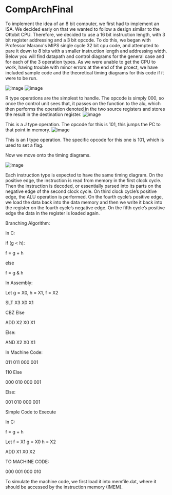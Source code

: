 ﻿# CompArchFinal
To implement the idea of an 8 bit computer, we first had to implement an ISA. We decided early on that we wanted to follow a design similar to the Ottobit CPU. Therefore, we decided to use a 16 bit instruction length, with 3 bit register addressing and a 3 bit opcode. To do this, we began with Professor Marano's MIPS single cycle 32 bit cpu code, and attempted to pare it down to 8 bits with a smaller instruction length and addressing width. Below you will find datapath and control diagrams for the general case and for each of the 3 operation types. As we were unable to get the CPU to work, having trouble with minor errors at the end of the proect, we have included sample code and the theoretical timing diagrams for this code if it were to be run.

![image](https://user-images.githubusercontent.com/38709917/168491497-818d51da-2a32-4af2-8163-f6bd138633d0.png)
![image](https://user-images.githubusercontent.com/38709917/168491518-1eccc44f-420f-46e3-a463-1e0e23fd22e8.png)

R type operations are the simplest to handle. The opcode is simply 000, so once the control unit sees that, it passes on the function  to the alu, which then performs the operation denoted in the two source registers and stores the result in the destination register.
![image](https://user-images.githubusercontent.com/38709917/168491536-6f74e0a3-f978-4419-b288-65a839cb0ff4.png)

This is a J type operation. The opcode for this is 101, this jumps the PC to that point in memory.
![image](https://user-images.githubusercontent.com/38709917/168492324-63a10723-6691-46bc-b898-b7e9516a61a1.png)

This is an I type operation. The specific opcode for this one is 101, which is used to set a flag.



Now we move onto the timing diagrams.


![image](https://user-images.githubusercontent.com/38709917/168493561-58ad00cd-aee7-42c2-a726-e327e0de0558.png)

Each instruction type is expected to have the same timing diagram. On the positive edge, the instruction is read from memory in the first clock cycle. Then the instruction is decoded, or essentially parsed into its parts on the negative edge of the second clock cycle. On third clock cycle’s positive edge, the ALU operation is performed. On the fourth cycle’s positive edge, we load the data back into the data memory and then we write it back into the register on the fourth cycle’s negative edge. On the fifth cycle’s positive edge the data in the register is loaded again. 


Branching Algorithm: 

 

In C: 

 

if (g < h): 

f = g + h 

else  

f = g & h 

 

In Assembly: 

 

Let g = X0, h = X1, f = X2 

 

SLT X3 X0 X1 

CBZ Else 

ADD X2 X0 X1 

Else: 

AND X2 X0 X1  

 

 

In Machine Code: 

 

011 011 000 001 

110 Else 

000 010 000 001 

 

Else: 

001 010 000 001 

 

 

Simple Code to Execute  

 

In C: 

 

f = g + h 

 

Let f = X1 g = X0 h = X2 

 

ADD X1 X0 X2 

 

TO MACHINE CODE: 

000 001 000 010 

 

 

To simulate the machine code, we first load it into memfile.dat, where it should be accessed by the instruction memory (IMEM). 
